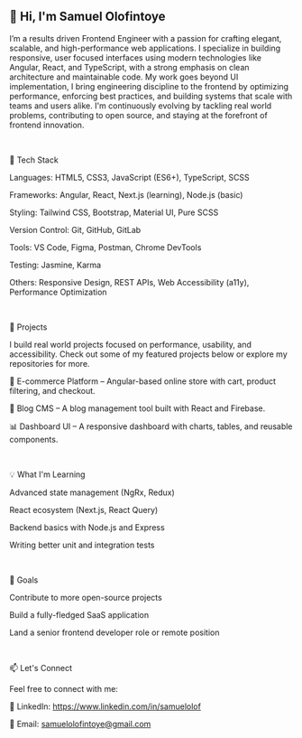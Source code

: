 <!--
**Sammie-sudo/Sammie-sudo** is a ✨ _special_ ✨ repository because its `README.md` (this file) appears on your GitHub profile.

Here are some ideas to get you started:

- 🔭 I’m currently working on ...
- 🌱 I’m currently learning ...
- 👯 I’m looking to collaborate on ...
- 🤔 I’m looking for help with ...
- 💬 Ask me about ...
- 📫 How to reach me: ...
- 😄 Pronouns: ...
- ⚡ Fun fact: ...
-->
## 👋 Hi, I'm Samuel Olofintoye
I’m a results driven Frontend Engineer with a passion for crafting elegant, scalable, and high-performance web applications. I specialize in building responsive, user focused interfaces using modern technologies like Angular, React, and TypeScript, with a strong emphasis on clean architecture and maintainable code. My work goes beyond UI implementation, I bring engineering discipline to the frontend by optimizing performance, enforcing best practices, and building systems that scale with teams and users alike. I'm continuously evolving by tackling real world problems, contributing to open source, and staying at the forefront of frontend innovation.

<br/>

🔧 Tech Stack

Languages: HTML5, CSS3, JavaScript (ES6+), TypeScript, SCSS

Frameworks: Angular, React, Next.js (learning), Node.js (basic)

Styling: Tailwind CSS, Bootstrap, Material UI, Pure SCSS

Version Control: Git, GitHub, GitLab

Tools: VS Code, Figma, Postman, Chrome DevTools

Testing: Jasmine, Karma

Others: Responsive Design, REST APIs, Web Accessibility (a11y), Performance Optimization

<br/>

📁 Projects

I build real world projects focused on performance, usability, and accessibility. Check out some of my featured projects below or explore my repositories for more.

🛒 E-commerce Platform – Angular-based online store with cart, product filtering, and checkout.

📘 Blog CMS – A blog management tool built with React and Firebase.

📊 Dashboard UI – A responsive dashboard with charts, tables, and reusable components.

<br/>

💡 What I'm Learning

Advanced state management (NgRx, Redux)

React ecosystem (Next.js, React Query)

Backend basics with Node.js and Express

Writing better unit and integration tests

<br/>

🚀 Goals

Contribute to more open-source projects

Build a fully-fledged SaaS application

Land a senior frontend developer role or remote position

<br/>

📫 Let's Connect

Feel free to connect with me:

<!-- 🌐 Portfolio: [your-portfolio-link.com] -->

💼 LinkedIn: https://www.linkedin.com/in/samuelolof

📧 Email: samuelolofintoye@gmail.com
